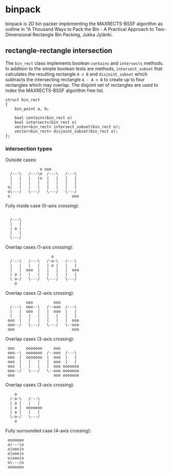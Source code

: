 # binpack

binpack is 2D bin packer implementing the MAXRECTS-BSSF algorithm
as outline in "A Thousand Ways to Pack the Bin - A Practical
Approach to Two-Dimensional Rectangle Bin Packing, Jukka Jylänki.

## rectangle-rectangle intersection

The `bin_rect` class implements boolean `contains` and `intersects`
methods. In addition to the simple boolean tests are methods,
`intersect_subset` that calculates the resulting rectangle `A ∩ B` and
`disjoint_subset` which subtracts the intersecting rectangle `A - A ∩ B`
to create up to four rectangles which may overlap. The disjoint set of
rectangles are used to index the MAXRECTS-BSSF algorithm free list.

```
struct bin_rect
{
    bin_point a, b;

    bool contains(bin_rect o)
    bool intersects(bin_rect o)
	vector<bin_rect> intersect_subset(bin_rect o);
	vector<bin_rect> disjoint_subset(bin_rect o);
};
```

### intersection types

Outside cases:

```
               o ooo
  /---\   /---\o  /---\   /---\
  |   |   |   |o  |   |   |   |
  |   |   |   |   |   |   |   | 
 o|   |   |   |   |   |   |   |
 o\---/   \---/   \---/   \---/
 o                           ooo
```

Fully inside case (0-axis crossing):

```

  /---\
  |   |
  | o |
  |   |
  \---/
```

Overlap cases (1-axis crossing):

```
                    o
  /---\   /---\   /-o-\   /---\
  |   |   |   |   | o |   |   |
  |   |  ooo  |   |   |   |  ooo
  | o |   |   |   |   |   |   |
  \ o-/   \---/   \---/   \---/
    o
```

Overlap cases (2-axis crossing):

```
         ooo         ooo
  /---\  ooo--\   /--ooo  /---\
  |   |  ooo  |   |  ooo  |   |
  |   |   |   |   |   |   |   |
 ooo  |   |   |   |   |   |  ooo
 ooo--/   \---/   \---/   \--ooo
 ooo                         ooo
```

Overlap cases (3-axis crossing):

```
 ooo     ooooooo     ooo
 ooo--\  ooooooo  /--ooo  /---\
 ooo  |  ooooooo  |  ooo  |   |
 ooo  |   |   |   |  ooo  |   |
 ooo  |   |   |   |  ooo ooooooo
 ooo--/   \---/   \--ooo ooooooo
 ooo                 ooo ooooooo
```

Overlap cases (3-axis crossing):

```
    o
  /-o-\   /---\
  | o |   |   |
  | o |  ooooooo
  | o |   |   |
  \-o-/   \---/
    o
```

Fully surrounded case (4-axis crossing):

```
 ooooooo
 o/---\o
 o|ooo|o
 o|ooo|o
 o|ooo|o
 o\---/o
 ooooooo
```
